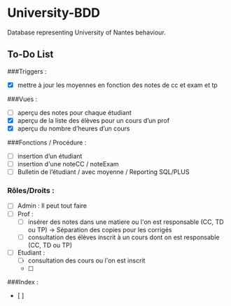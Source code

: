 # University-BDD
Database representing University of Nantes behaviour.

## To-Do List

###Triggers : 
- [x] mettre à jour les moyennes en fonction des notes de cc et exam et tp

###Vues : 
- [ ] aperçu des notes pour chaque étudiant 
- [x] aperçu de la liste des élèves pour un cours d’un prof
- [x] aperçu du nombre d’heures d’un cours

###Fonctions / Procédure : 
- [ ] insertion d’un étudiant
- [ ] insertion d'une noteCC / noteExam
- [ ] Bulletin de l’étudiant / avec moyenne / Reporting SQL/PLUS

### Rôles/Droits : 
- [ ] Admin : Il peut tout faire
- [ ] Prof :
  - [ ] insérer des notes dans une matiere ou l'on est responsable (CC, TD ou TP) -> Séparation des copies pour les corrigés
  - [ ] consultation des élèves inscrit à un cours dont on est responsable (CC, TD ou TP)
- [ ] Etudiant :
  - [ ] consultation des cours ou l'on est inscrit
  - [ ] 

###Index :
- [ ] 
